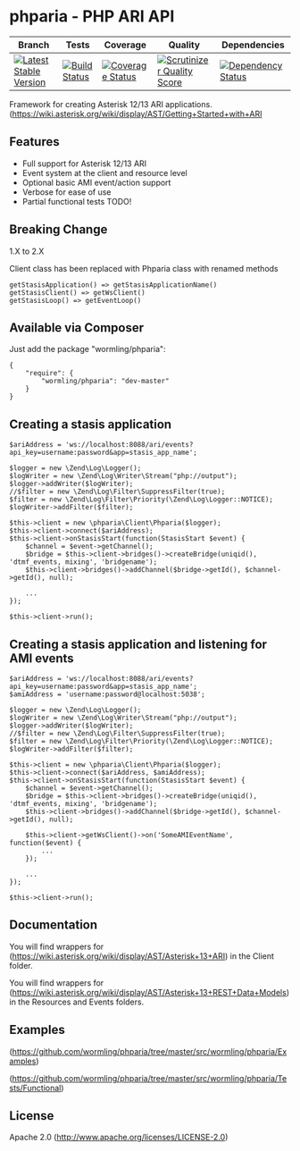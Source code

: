 phparia - PHP ARI API
===

| Branch | Tests | Coverage | Quality | Dependencies
| ------ | ---------- | -------- | ------- | ------- |
| [![Latest Stable Version](https://img.shields.io/packagist/v/wormling/phparia.svg)](https://packagist.org/packages/wormling/phparia) | [![Build Status](http://img.shields.io/travis/wormling/phparia.svg?branch=master)](https://travis-ci.org/wormling/phparia) | [![Coverage Status](http://img.shields.io/coveralls/wormling/phparia.svg?branch=master)](https://coveralls.io/r/wormling/phparia?branch=master) | [![Scrutinizer Quality Score](http://img.shields.io/scrutinizer/g/wormling/phparia.svg)](https://scrutinizer-ci.com/g/wormling/phparia/) | [![Dependency Status](https://www.versioneye.com/user/projects/558fd8a5316338001a000515/badge.svg?style=flat)](https://www.versioneye.com/user/projects/558fd8a5316338001a000515)

Framework for creating Asterisk 12/13 ARI applications.  (https://wiki.asterisk.org/wiki/display/AST/Getting+Started+with+ARI 

Features
---

* Full support for Asterisk 12/13 ARI
* Event system at the client and resource level
* Optional basic AMI event/action support
* Verbose for ease of use
* Partial functional tests TODO!

Breaking Change
---

1.X to 2.X

Client class has been replaced with Phparia class with renamed methods

    getStasisApplication() => getStasisApplicationName()
    getStasisClient() => getWsClient()
    getStasisLoop() => getEventLoop()


Available via Composer
---
Just add the package "wormling/phparia":

    {
        "require": {
            "wormling/phparia": "dev-master"
        }
    }

Creating a stasis application
---
    $ariAddress = 'ws://localhost:8088/ari/events?api_key=username:password&app=stasis_app_name';

    $logger = new \Zend\Log\Logger();
    $logWriter = new \Zend\Log\Writer\Stream("php://output");
    $logger->addWriter($logWriter);
    //$filter = new \Zend\Log\Filter\SuppressFilter(true);
    $filter = new \Zend\Log\Filter\Priority(\Zend\Log\Logger::NOTICE);
    $logWriter->addFilter($filter);
        
    $this->client = new \phparia\Client\Phparia($logger);
    $this->client->connect($ariAddress);
    $this->client->onStasisStart(function(StasisStart $event) {
        $channel = $event->getChannel();
        $bridge = $this->client->bridges()->createBridge(uniqid(), 'dtmf_events, mixing', 'bridgename');
        $this->client->bridges()->addChannel($bridge->getId(), $channel->getId(), null);

        ...
    });

    $this->client->run();

Creating a stasis application and listening for AMI events
---
    $ariAddress = 'ws://localhost:8088/ari/events?api_key=username:password&app=stasis_app_name';
    $amiAddress = 'username:password@localhost:5038';

    $logger = new \Zend\Log\Logger();
    $logWriter = new \Zend\Log\Writer\Stream("php://output");
    $logger->addWriter($logWriter);
    //$filter = new \Zend\Log\Filter\SuppressFilter(true);
    $filter = new \Zend\Log\Filter\Priority(\Zend\Log\Logger::NOTICE);
    $logWriter->addFilter($filter);
        
    $this->client = new \phparia\Client\Phparia($logger);
    $this->client->connect($ariAddress, $amiAddress);
    $this->client->onStasisStart(function(StasisStart $event) {
        $channel = $event->getChannel();
        $bridge = $this->client->bridges()->createBridge(uniqid(), 'dtmf_events, mixing', 'bridgename');
        $this->client->bridges()->addChannel($bridge->getId(), $channel->getId(), null);

        $this->client->getWsClient()->on('SomeAMIEventName', function($event) {
            ...
        });

        ...
    });

    $this->client->run();

Documentation
---
You will find wrappers for (https://wiki.asterisk.org/wiki/display/AST/Asterisk+13+ARI) in the Client folder.

You will find wrappers for (https://wiki.asterisk.org/wiki/display/AST/Asterisk+13+REST+Data+Models) in the Resources and Events folders.

Examples
---
(https://github.com/wormling/phparia/tree/master/src/wormling/phparia/Examples)

(https://github.com/wormling/phparia/tree/master/src/wormling/phparia/Tests/Functional)

License
---
Apache 2.0 (http://www.apache.org/licenses/LICENSE-2.0)